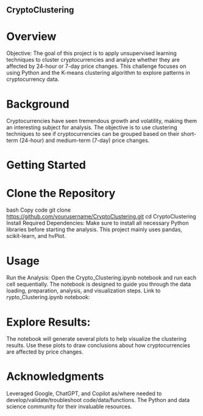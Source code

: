 ## CryptoClustering
# Overview
Objective: The goal of this project is to apply unsupervised learning techniques to cluster cryptocurrencies and analyze whether they are affected by 24-hour or 7-day price changes. This challenge focuses on using Python and the K-means clustering algorithm to explore patterns in cryptocurrency data.

# Background
Cryptocurrencies have seen tremendous growth and volatility, making them an interesting subject for analysis. The objective is to use clustering techniques to see if cryptocurrencies can be grouped based on their short-term (24-hour) and medium-term (7-day) price changes.

# Getting Started

# Clone the Repository
bash
Copy code
git clone https://github.com/yourusername/CryptoClustering.git
cd CryptoClustering
Install Required Dependencies:
Make sure to install all necessary Python libraries before starting the analysis. This project mainly uses pandas, scikit-learn, and hvPlot.

# Usage
Run the Analysis:
Open the Crypto_Clustering.ipynb notebook and run each cell sequentially. The notebook is designed to guide you through the data loading, preparation, analysis, and visualization steps.
Link to rypto_Clustering.ipynb notebook: 

# Explore Results:
The notebook will generate several plots to help visualize the clustering results. Use these plots to draw conclusions about how cryptocurrencies are affected by price changes.

# Acknowledgments
Leveraged Google, ChatGPT, and Copilot as/where needed to develop/validate/troubleshoot code/data/functions. The Python and data science community for their invaluable resources.
